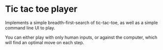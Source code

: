 # Tic tac toe player

Implements a simple breadth-first-search of tic-tac-toe, as well as a simple command line UI to play.

You can either play with only human inputs, or against the computer, which will find an optimal move on each step.

